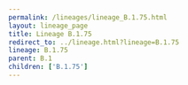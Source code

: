 ```yaml
---
permalink: /lineages/lineage_B.1.75.html
layout: lineage_page
title: Lineage B.1.75
redirect_to: ../lineage.html?lineage=B.1.75
lineage: B.1.75
parent: B.1
children: ['B.1.75']
---
```

